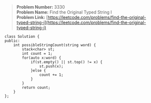 > **Problem Number:** 3330 <br>
> **Problem Name:** Find the Original Typed String I <br>
> **Problem Link:** [https://leetcode.com/problems/find-the-original-typed-string-i](https://leetcode.com/problems/find-the-original-typed-string-i) <br>

    class Solution {
    public:
        int possibleStringCount(string word) {
            stack<char> st;
            int count = 1;
            for(auto x:word) {
                if(st.empty() || st.top() != x) {
                    st.push(x);
                }else {
                    count += 1;
                }
            }
            return count;
        }
    };